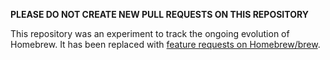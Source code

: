 **PLEASE DO NOT CREATE NEW PULL REQUESTS ON THIS REPOSITORY**

This repository was an experiment to track the ongoing evolution of Homebrew. It has been replaced with [feature requests on Homebrew/brew](https://github.com/Homebrew/brew/issues/new).
